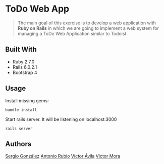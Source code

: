# ToDo Web App

> The main goal of this exercise is to develop a web application with __Ruby on Rails__ in which we are going to implement a web system for managing a ToDo Web Application similar to Todoist.

## Built With

- Ruby 2.7.0
- Rails 6.0.2.1
- Bootstrap 4

## Usage

Install missing gems:
```shell
bundle install
```

Start rails server. It will be listening on localhost:3000
```shell
rails server
```

## Authors

[Sergio González](https://github.com/SergioGonzalezVelazquez)
[Antonio Rubio](https://github.com/4Paloms)
[Victor Ávila](https://github.com/victoravila117)
[Victor Mora](https://github.com/VictorMora97)